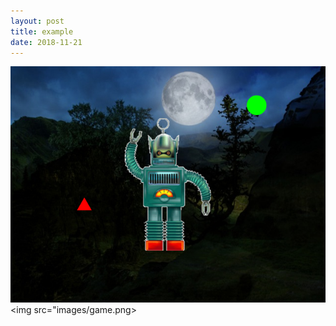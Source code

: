 ```yaml
---
layout: post
title: example
date: 2018-11-21
---
```


![My Game Image](/images/game.png)
<img src="images/game.png>
